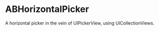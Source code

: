 ABHorizontalPicker
==================

A horizontal picker in the vein of UIPickerView, using UICollectionViews.